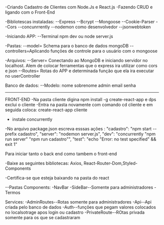 -Criando Cadastro de Clientes com Node.Js e React.js
-Fazendo CRUD e ligando com o Front-End

-Bibliotescas instaladas:
--Express
--Bcrypt
--Mongoose
--Cookie-Parser
--Cors
--concunrrently
--nodemon como desenvolvedor
--jsonwebtoken

-Iniciando APP:
--Terminal npm dev ou node server.js

-Pastas:
--model= Schema para o banco de dados mongoDB
--controllers=Aplicando funções de controle para o usuário com o mongoose


-Arquivos:
--Server= Conectando ao MongoDB e iniciando servidor no localhost. Alem de colocar ferramentas que o express ira utilizar como cors e json
--Routes= Rotas do APP e determinada função que ela ira executar no userController







Banco de dados:
--Modelo:
nome
sobrenome
admin
email
senha








------------------------------------------------------------

FRONT-END
-Na pasta cliente digina npm install -g create-react-app
e dps exclui o cliente
-Entra na pasta novamente com comando cd cliente e em seguida coloca:
 create-react-app cliente

- instale concurrently

-No arquivo package.json escreva esssas ações :
 "cadastro": "npm start --prefix cadastro",
    "server": "nodemon server.js",
    "dev": "concurrently \"npm run server\" \"npm run cadastro\"",
    "test": "echo \"Error: no test specified\" && exit 1"
  
  Para iniciar tanto o back end como tambem o front-end

-Baixe as seguintes bibliotecas: Axios, React-Router-Dom,Styled-Components

-Certifica-se que esteja baixando na pasta do react


--Pastas
Components:
-NavBar
-SideBar--Somente para administradores
-Termos

Services:
-AdminRoutes--Rotas somente para administradores
-Api--Api criada pelo banco de dados
-Auth--funções que pegam valores colocados no localsotrage apos login ou cadastro
-PrivateRoute--ROtas privada somente para os que se cadastraram

